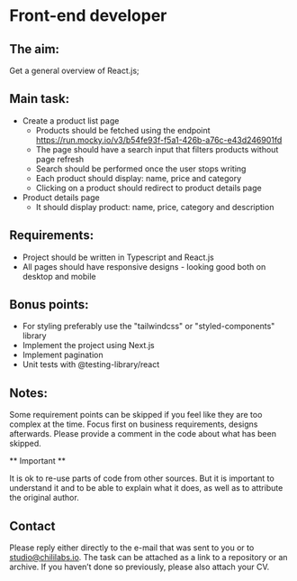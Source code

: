 # Front-end developer
## The aim:
Get a general overview of React.js;

## Main task:

* Create a product list page
  - Products should be fetched using the endpoint https://run.mocky.io/v3/b54fe93f-f5a1-426b-a76c-e43d246901fd
  - The page should have a search input that filters products without page refresh
  - Search should be performed once the user stops writing
  - Each product should display: name, price and category
  - Clicking on a product should redirect to product details page
* Product details page
  - It should display product: name, price, category and description

## Requirements:

* Project should be written in Typescript and React.js
* All pages should have responsive designs - looking good both on desktop and mobile

## Bonus points:

* For styling preferably use the "tailwindcss" or "styled-components" library
* Implement the project using Next.js
* Implement pagination
* Unit tests with @testing-library/react

## Notes:

Some requirement points can be skipped if you feel like they are too complex at the time. 
Focus first on business requirements, designs afterwards. Please provide a comment in the code about what has been skipped.

** Important **

It is ok to re-use parts of code from other sources. But it is important to understand it and to be able to explain what it does, as well as to attribute the original author.

## Contact

Please reply either directly to the e-mail that was sent to you or to studio@chililabs.io.
The task can be attached as a link to a repository or an archive. If you haven’t done so previously, please also attach your CV.
